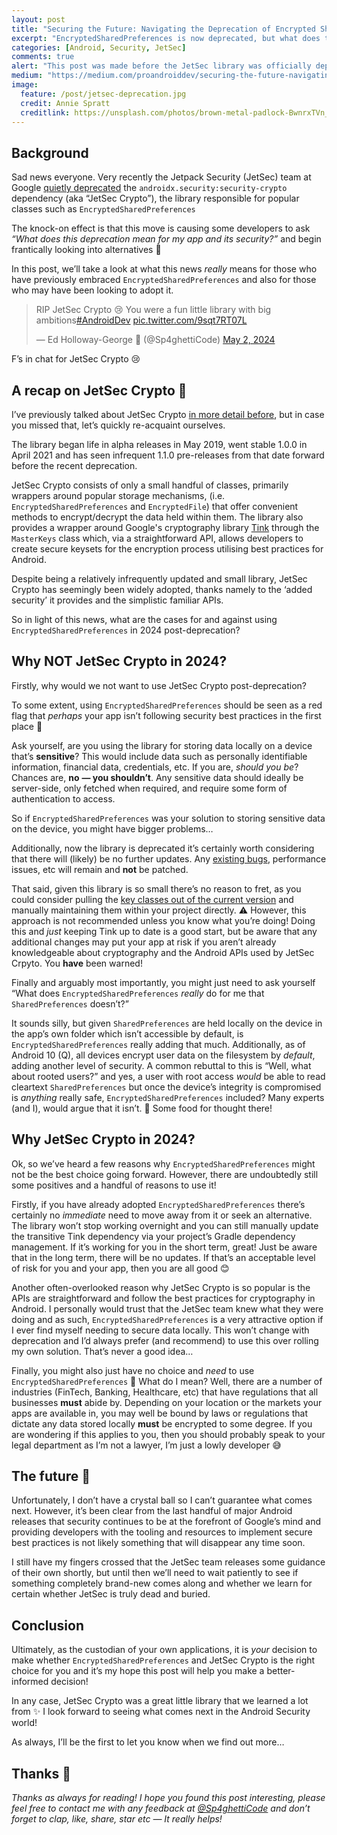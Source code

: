 ```yaml
---
layout: post
title: "Securing the Future: Navigating the Deprecation of Encrypted Shared Preferences"
excerpt: "EncryptedSharedPreferences is now deprecated, but what does this mean for your app and its security?"
categories: [Android, Security, JetSec]
comments: true
alert: "This post was made before the JetSec library was officially deprecated as of version 1.1.0-alpha07 in April 2025<br>To provide on-going support of the library, I now maintain a <a href='https://github.com/ed-george/encrypted-shared-preferences' target='_blank'><strong>fork on GitHub</strong></a>"
medium: "https://medium.com/proandroiddev/securing-the-future-navigating-the-deprecation-of-encrypted-shared-preferences-91ce3c20ae8d"
image:
  feature: /post/jetsec-deprecation.jpg
  credit: Annie Spratt
  creditlink: https://unsplash.com/photos/brown-metal-padlock-BwnrxTVn_uU
---
```


## Background

Sad news everyone. Very recently the Jetpack Security (JetSec) team at Google [quietly deprecated](https://twitter.com/Sp4ghettiCode/status/1786033489675944311) the `androidx.security:security-crypto` dependency (aka “JetSec Crypto”), the library responsible for popular classes such as `EncryptedSharedPreferences`

The knock-on effect is that this move is causing some developers to ask *“What does this deprecation mean for my app and its security?”* and begin frantically looking into alternatives 😬

In this post, we’ll take a look at what this news *really* means for those who have previously embraced `EncryptedSharedPreferences` and also for those who may have been looking to adopt it.

<blockquote class="twitter-tweet"><p lang="en" dir="ltr">RIP JetSec Crypto 😢 You were a fun little library with big ambitions<a href="https://twitter.com/hashtag/AndroidDev?src=hash&amp;ref_src=twsrc%5Etfw">#AndroidDev</a> <a href="https://t.co/9sqt7RT07L">pic.twitter.com/9sqt7RT07L</a></p>&mdash; Ed Holloway-George 🍝 (@Sp4ghettiCode) <a href="https://twitter.com/Sp4ghettiCode/status/1786033489675944311?ref_src=twsrc%5Etfw">May 2, 2024</a></blockquote> <script async src="https://platform.twitter.com/widgets.js" charset="utf-8"></script>

F’s in chat for JetSec Crypto 😢

## A recap on JetSec Crypto 🔏

I’ve previously talked about JetSec Crypto [in more detail before](https://www.spght.dev/articles/04-06-2022/owasp-m2), but in case you missed that, let’s quickly re-acquaint ourselves.

The library began life in alpha releases in May 2019, went stable 1.0.0 in April 2021 and has seen infrequent 1.1.0 pre-releases from that date forward before the recent deprecation.

JetSec Crypto consists of only a small handful of classes, primarily wrappers around popular storage mechanisms, (i.e. `EncryptedSharedPreferences` and `EncryptedFile`) that offer convenient methods to encrypt/decrypt the data held within them. The library also provides a wrapper around Google's cryptography library [Tink](https://developers.google.com/tink) through the `MasterKeys` class which, via a straightforward API, allows developers to create secure keysets for the encryption process utilising best practices for Android.

Despite being a relatively infrequently updated and small library, JetSec Crypto has seemingly been widely adopted, thanks namely to the ‘added security’ it provides and the simplistic familiar APIs.

So in light of this news, what are the cases for and against using `EncryptedSharedPreferences` in 2024 post-deprecation?

## Why NOT JetSec Crypto in 2024?

Firstly, why would we not want to use JetSec Crypto post-deprecation?

To some extent, using `EncryptedSharedPreferences` should be seen as a red flag that *perhaps* your app isn’t following security best practices in the first place 🚩

Ask yourself, are you using the library for storing data locally on a device that’s **sensitive**? This would include data such as personally identifiable information, financial data, credentials, etc. If you are, *should you be*? Chances are, **no** **— you shouldn’t**. Any sensitive data should ideally be server-side, only fetched when required, and require some form of authentication to access.

So if `EncryptedSharedPreferences` was your solution to storing sensitive data on the device, you might have bigger problems…

Additionally, now the library is deprecated it’s certainly worth considering that there will (likely) be no further updates. Any [existing bugs](https://issuetracker.google.com/u/1/issues?q=status%3Aopen+componentid%3A618647&s=created_time%3Adesc), performance issues, etc will remain and **not** be patched.

That said, given this library is so small there’s no reason to fret, as you could consider pulling the [key classes out of the current version](https://android.googlesource.com/platform/frameworks/support/+/7905a13172f3d0479aef27e86a7b83d9c4d25640/security/security-crypto) and manually maintaining them within your project directly.
⚠️ However, this approach is not recommended unless you know what you’re doing! Doing this and *just* keeping Tink up to date is a good start, but be aware that any additional changes may put your app at risk if you aren’t already knowledgeable about cryptography and the Android APIs used by JetSec Crpyto. You **have** been warned!

Finally and arguably most importantly, you might just need to ask yourself “What does `EncryptedSharedPreferences` *really* do for me that `SharedPreferences` doesn’t?”

It sounds silly, but given `SharedPreferences` are held locally on the device in the app’s own folder which isn’t accessible by default, is `EncryptedSharedPreferences` really adding that much. Additionally, as of Android 10 (Q), all devices encrypt user data on the filesystem by *default*, adding another level of security.
A common rebuttal to this is “Well, what about rooted users?” and yes, a user with root access *would* be able to read cleartext `SharedPreferences` but once the device’s integrity is compromised is *anything* really safe, `EncryptedSharedPreferences` included? Many experts (and I), would argue that it isn’t. 🥲 Some food for thought there!

## Why JetSec Crypto in 2024?

Ok, so we’ve heard a few reasons why `EncryptedSharedPreferences` might not be the best choice going forward. However, there are undoubtedly still some positives and a handful of reasons to use it!

Firstly, if you have already adopted `EncryptedSharedPreferences` there’s certainly no *immediate* need to move away from it or seek an alternative. The library won’t stop working overnight and you can still manually update the transitive Tink dependency via your project’s Gradle dependency management. If it’s working for you in the short term, great! Just be aware that in the long term, there will be no updates. If that’s an acceptable level of risk for you and your app, then you are all good 😊

Another often-overlooked reason why JetSec Crypto is so popular is the APIs are straightforward and follow the best practices for cryptography in Android. I personally would trust that the JetSec team knew what they were doing and as such, `EncryptedSharedPreferences` is a very attractive option if I ever find myself needing to secure data locally. This won’t change with deprecation and I’d always prefer (and recommend) to use this over rolling my own solution. That’s never a good idea…

Finally, you might also just have no choice and *need* to use `EncryptedSharedPreferences` 🥲 What do I mean? Well, there are a number of industries (FinTech, Banking, Healthcare, etc) that have regulations that all businesses **must** abide by. Depending on your location or the markets your apps are available in, you may well be bound by laws or regulations that dictate any data stored locally **must** be encrypted to some degree. If you are wondering if this applies to you, then you should probably speak to your legal department as I’m not a lawyer, I’m just a lowly developer 😅

## The future 🔮

Unfortunately, I don’t have a crystal ball so I can’t guarantee what comes next. However, it’s been clear from the last handful of major Android releases that security continues to be at the forefront of Google’s mind and providing developers with the tooling and resources to implement secure best practices is not likely something that will disappear any time soon.

I still have my fingers crossed that the JetSec team releases some guidance of their own shortly, but until then we’ll need to wait patiently to see if something completely brand-new comes along and whether we learn for certain whether JetSec is truly dead and buried.

## Conclusion

Ultimately, as the custodian of your own applications, it is *your* decision to make whether `EncryptedSharedPreferences` and JetSec Crypto is the right choice for you and it’s my hope this post will help you make a better-informed decision!

In any case, JetSec Crypto was a great little library that we learned a lot from ✨ I look forward to seeing what comes next in the Android Security world!

As always, I’ll be the first to let you know when we find out more…

## Thanks 🌟

*Thanks as always for reading! I hope you found this post interesting, please feel free to contact me with any feedback at* [*@Sp4ghettiCode*](https://linktr.ee/sp4ghetticode) *and don’t forget to clap, like, share, star etc — It really helps!*
